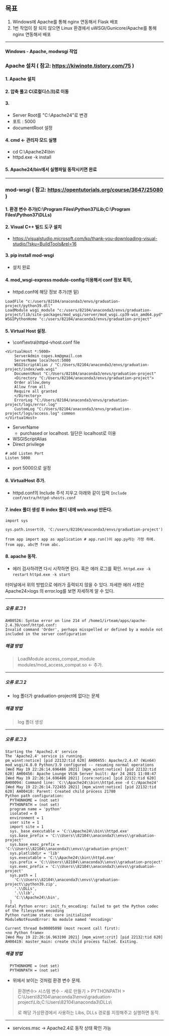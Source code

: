 ## 목표

1. Windows에 Apache를 통해 nginx 연동해서 Flask 배포 
2. 1번 작업이 잘 되지 않으면 Linux 환경에서 uWSGI/Gunicore/Apache를 통해 nginx 연동해서 배포

<hr>

#### Windows - Apache, modwsgi 작업

### Apache 설치 ( 참고: https://kiwinote.tistory.com/75 ) 
#### 1. Apache 설치
#### 2. 압축 풀고 C(로컬디스크)로 이동
#### 3. 
  - Server Root를 "C:\Apache24"로 변경
  - 포트 : 5000
  - documentRoot 설정

#### 4. cmd <- 관리자 모드 실행
  - cd C:\Apache24\bin
  - httpd.exe -k install

#### 5. Apache24/bin에서 실행파일 동작시키면 완료

<hr>

### mod-wsgi ( 참고: https://opentutorials.org/course/3647/25080 )

#### 1. 환경 변수 추가(C:\Program Files\Python37\Lib\;C:\Program Files\Python37\DLLs\)
#### 2. Visual C++ 빌드 도구 설치
- https://visualstudio.microsoft.com/ko/thank-you-downloading-visual-studio/?sku=BuildTools&rel=16 
#### 3. pip install mod-wsgi
- 설치 완료
#### 4. mod_wsgi-express module-config 이용해서 conf 정보 획득, 
- httpd.conf에 해당 정보 추가(맨 밑) 
```
LoadFile "c:/users/82104/anaconda3/envs/graduation-project/python39.dll"
LoadModule wsgi_module "c:/users/82104/anaconda3/envs/graduation-project/lib/site-packages/mod_wsgi/server/mod_wsgi.cp39-win_amd64.pyd"
WSGIPythonHome "c:/users/82104/anaconda3/envs/graduation-project"
```
#### 5. Virtual Host 설정.
- <Apache24-Home>\conf\extra\httpd-vhost.conf file
```
<VirtualHost *:5000>
    ServerAdmin copes.km@gmail.com
    ServerName localhost:5000
    WSGIScriptAlias / "C:/Users/82104/anaconda3/envs/graduation-project/index/web.wsgi"
    DocumentRoot "C:/Users/82104/anaconda3/envs/graduation-project"
    <Directory "C:/Users/82104/anaconda3/envs/graduation-project">
	Order allow,deny
	Allow from all
	Require all granted
    </Directory>
    ErrorLog "C:/Users/82104/anaconda3/envs/graduation-project/logs/error.log"
    CustomLog "C:/Users/82104/anaconda3/envs/graduation-project/logs/access.log" common
</VirtualHost>
```
  - ServerName 
    - purchased or localhost. 일단은 localhost로 이용
  - WSGIScriptAlias
  - Direct privilege
```
# add Listen Port
Listen 5000
```
  - port 5000으로 설정

#### 6. VirtualHost 추가.
- httpd.conf의 Include 주석 지우고 아래와 같이 입력
`Include conf/extra/httpd-vhosts.conf`

#### 7. index 폴더 생성 후 index 폴더 내에 web.wsgi 만든다.
```
import sys

sys.path.insert(0, 'C:/users/82104/anaconda3/envs/graduation-project')

from app import app as application # app.run()이 app.py라는 가정 하에. from app, abc면 from abc.
```
#### 8. apache 동작.
- 에러 검사하려면 다시 시작하면 된다. 혹은 에러 로그를 확인.
`httpd.exe -k restart`
`httpd.exe -k start`

터미널에서 위의 방법으로 에러가 출력되지 않을 수 있다. 자세한 에러 사항은 Apache24>logs 의 error.log를 보면 자세하게 알 수 있다.

<hr>

##### 오류 로그 1
```
AH00526: Syntax error on line 214 of /home1/irteam/apps/apache-2.4.39/conf/httpd.conf:
Invalid command 'Order', perhaps misspelled or defined by a module not included in the server configuration
```

##### 해결 방법
> LoadModule access_compat_module modules/mod_access_compat.so <- 추가.

<hr>

##### 오류 로그 2
- log 폴더가 graduation-project에 없다는 문제

##### 해결 방법
> log 폴더 생성

<hr>

##### 오류 로그 3
```
Starting the 'Apache2.4' service
The 'Apache2.4' service is running.
pm_winnt:notice] [pid 22132:tid 620] AH00455: Apache/2.4.47 (Win64) mod_wsgi/4.8.0 Python/3.9 configured -- resuming normal operations
[Wed May 19 22:26:14.696486 2021] [mpm_winnt:notice] [pid 22132:tid 620] AH00456: Apache Lounge VS16 Server built: Apr 24 2021 11:08:47
[Wed May 19 22:26:14.696486 2021] [core:notice] [pid 22132:tid 620] AH00094: Command line: 'C:\\Apache24\\bin\\httpd.exe -d C:/Apache24'
[Wed May 19 22:26:14.722455 2021] [mpm_winnt:notice] [pid 22132:tid 620] AH00418: Parent: Created child process 21780
Python path configuration:
  PYTHONHOME = (not set)
  PYTHONPATH = (not set)
  program name = 'python'
  isolated = 0
  environment = 1
  user site = 1
  import site = 1
  sys._base_executable = 'C:\\Apache24\\bin\\httpd.exe'
  sys.base_prefix = 'C:\\Users\\82104\\anaconda3\\envs\\graduation-project'
  sys.base_exec_prefix = 'C:\\Users\\82104\\anaconda3\\envs\\graduation-project'
  sys.platlibdir = 'lib'
  sys.executable = 'C:\\Apache24\\bin\\httpd.exe'
  sys.prefix = 'C:\\Users\\82104\\anaconda3\\envs\\graduation-project'
  sys.exec_prefix = 'C:\\Users\\82104\\anaconda3\\envs\\graduation-project'
  sys.path = [
    'C:\\Users\\82104\\anaconda3\\envs\\graduation-project\\python39.zip',
    '.\\DLLs',
    '.\\lib',
    'C:\\Apache24\\bin',
  ]
Fatal Python error: init_fs_encoding: failed to get the Python codec of the filesystem encoding
Python runtime state: core initialized
ModuleNotFoundError: No module named 'encodings'

Current thread 0x00005098 (most recent call first):
<no Python frame>
[Wed May 19 22:26:16.963190 2021] [mpm_winnt:crit] [pid 22132:tid 620] AH00419: master_main: create child process failed. Exiting.
```

##### 해결 방법
```
  PYTHONHOME = (not set)
  PYTHONPATH = (not set)
```
- 위에서 보이는 것처럼 환경 변수 문제.
> 환경변수> 시스템 변수 - 새로 만들기 > PYTHONPATH > C:\Users\82104\anaconda3\envs\graduation-project\Lib\;C:\Users\82104\anaconda3\DLLs\
> 
> 로 해당 가상환경에서 사용하는 Libs, DLLs 경로를 지정해주고 실행하면 동작.

<hr>

- services.msc -> Apache2.4로 동작 상태 확인 가능









